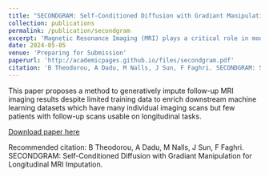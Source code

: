 ```yaml
---
title: "SECONDGRAM: Self-Conditioned Diffusion with Gradiant Manipulation for Longitudinal MRI Imputation"
collection: publications
permalink: /publication/secondgram
excerpt: 'Magnetic Resonance Imaging (MRI) plays a critical role in modern medicine by aiding in the diagnosis and monitoring of various medical conditions. While individual MRI snapshots provide valuable insights, the longitudinal progression depicted in repeated MRI results often holds more significant diagnostic and prognostic value. However, a scarcity of longitudinal MRI datasets, comprising paired initial and follow-up scans, hinders the application of machine learning for crucial sequential tasks. We aim to address this gap by developing a model capable of generating absent follow-up imaging, enabling predictions of MRI developments over time, and enriching limited datasets through imputation. We propose SECONDGRAM, beginning with the state-of-the-art neural diffusion models and introducing two key contributions: Self-Conditioned Learning, to leverage much larger, unlinked datasets for training by conditioning MRI generations on their possibly noised selves, and Gradient Manipulation, to combat instability and overfitting in a low-data setting. We evaluate SECONDGRAM on the UK Biobank dataset and show that it not only models MRI patterns better than existing baselines but also achieves better downstream results by enhancing training datasets. Specifically, SECONDGRAM achieves a 20% improvement in mean Pearson correlation between the imputed and real follow-up images in a held-out test set, and up to a 10% improvement in downstream Stroke classification AUROC for models trained on its enriched datasets over naive approaches.'
date: 2024-05-05
venue: 'Preparing for Submission'
paperurl: 'http://academicpages.github.io/files/secondgram.pdf'
citation: 'B Theodorou, A Dadu, M Nalls, J Sun, F Faghri. SECONDGRAM: Self-Conditioned Diffusion with Gradiant Manipulation for Longitudinal MRI Imputation.'
---
```

This paper proposes a method to generatively impute follow-up MRI imaging results despite limited training data to enrich downstream machine learning datasets which have many individual imaging scans but few patients with follow-up scans usable on longitudinal tasks.

[Download paper here](http://academicpages.github.io/files/secondgram.pdf)

Recommended citation: B Theodorou, A Dadu, M Nalls, J Sun, F Faghri. SECONDGRAM: Self-Conditioned Diffusion with Gradiant Manipulation for Longitudinal MRI Imputation.